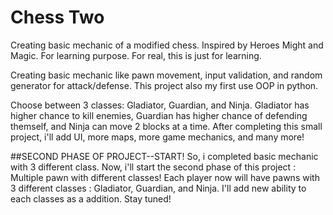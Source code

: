 # Chess Two
Creating basic mechanic of a modified chess. Inspired by Heroes Might and Magic. For learning purpose.
For real, this is just for learning.

Creating basic mechanic like pawn movement, input validation, and random generator for attack/defense. This project also my first use OOP in python.

Choose between 3 classes: Gladiator, Guardian, and Ninja. Gladiator has higher chance to kill enemies, Guardian has higher chance of defending themself, and Ninja can move 2 blocks at a time.
After completing this small project, i'll add UI, more maps, more game mechanics, and many more!

##SECOND PHASE OF PROJECT--START!
So, i completed basic mechanic with 3 different class. Now, i'll start the second phase of this project : Multiple pawn with different classes! 
Each player now will have pawns with 3 different classes : Gladiator, Guardian, and Ninja. I'll add new ability to each classes as a addition.
Stay tuned!
